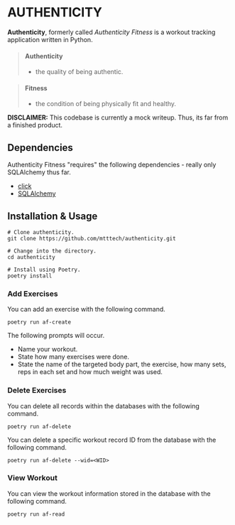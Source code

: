 # AUTHENTICITY 

**Authenticity**, formerly called *Authenticity Fitness* is a workout tracking application written in Python.

> #### Authenticity
> - the quality of being authentic.

> #### Fitness
> - the condition of being physically fit and healthy.

**DISCLAIMER:** This codebase is currently a mock writeup. Thus, its far from a finished product.

## Dependencies

Authenticity Fitness "requires" the following dependencies - really only SQLAlchemy thus far.

* [click](https://github.com/pallets/click)
* [SQLAlchemy](https://github.com/sqlalchemy/sqlalchemy)

## Installation & Usage

```
# Clone authenticity.
git clone https://github.com/mtttech/authenticity.git

# Change into the directory.
cd authenticity

# Install using Poetry.
poetry install
```

### Add Exercises

You can add an exercise with the following command.

```
poetry run af-create
```

The following prompts will occur.

* Name your workout.
* State how many exercises were done.
* State the name of the targeted body part, the exercise, how many sets, reps in each set and how much weight was used.

### Delete Exercises

You can delete all records within the databases with the following command.

```
poetry run af-delete
```

You can delete a specific workout record ID from the database with the following command.

```
poetry run af-delete --wid=<WID>
```

### View Workout

You can view the workout information stored in the database with the following command.

```
poetry run af-read
```
